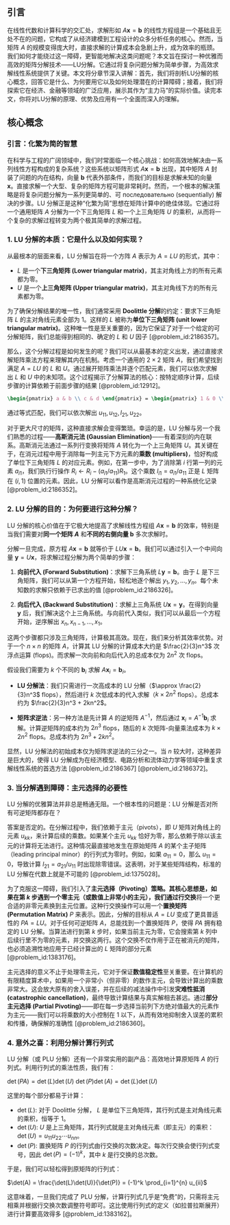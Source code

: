 ## 引言
在线性代数和计算科学的交汇处，求解形如 $A\mathbf{x} = \mathbf{b}$ 的线性方程组是一个基础且无处不在的问题，它构成了从经济建模到工程设计的众多分析任务的核心。然而，当矩阵 $A$ 的规模变得庞大时，直接求解的计算成本会急剧上升，成为效率的瓶颈。我们如何才能绕过这一障碍，更智能地解决这类问题呢？本文旨在探讨一种优雅而高效的矩阵分解技术——LU分解。它通过将复杂问题分解为简单步骤，为高效求解线性系统提供了关键。本文将分章节深入讲解：首先，我们将剖析LU分解的核心概念，回答它是什么、为何要用它以及如何处理潜在的计算障碍；接着，我们将探索它在经济、金融等领域的广泛应用，展示其作为“主力马”的实际价值。读完本文，你将对LU分解的原理、优势及应用有一个全面而深入的理解。

## 核心概念

### 引言：化繁为简的智慧

在科学与工程的广阔领域中，我们时常面临一个核心挑战：如何高效地解决由一系列线性方程构成的复杂系统？这些系统以矩阵形式 $A\mathbf{x} = \mathbf{b}$ 出现，其中矩阵 $A$ 封装了问题的内在结构，向量 $\mathbf{b}$ 代表外部条件，而我们的目标是求解未知的向量 $\mathbf{x}$。直接求解一个大型、复杂的矩阵方程可能非常耗时。然而，一个根本的解决策略是将复杂问题分解为一系列更简单的、可 последовательно (sequentially) 解决的步骤。LU 分解正是这种“化繁为简”思想在矩阵计算中的绝佳体现。它通过将一个通用矩阵 $A$ 分解为一个下三角矩阵 $L$ 和一个上三角矩阵 $U$ 的乘积，从而将一个复杂的求解过程转变为两个极其简单的求解过程。

### 1. LU 分解的本质：它是什么以及如何实现？

从最根本的层面来看，LU 分解旨在将一个方阵 $A$ 表示为 $A = LU$ 的形式，其中：

*   $L$ 是一个**下三角矩阵 (Lower triangular matrix)**，其主对角线上方的所有元素都为零。
*   $U$ 是一个**上三角矩阵 (Upper triangular matrix)**，其主对角线下方的所有元素都为零。

为了确保分解结果的唯一性，我们通常采用 **Doolittle 分解**的约定：要求下三角矩阵 $L$ 的主对角线元素全部为 $1$。这样的 $L$ 被称为**单位下三角矩阵 (unit lower triangular matrix)**。这种唯一性是至关重要的，因为它保证了对于一个给定的可分解矩阵，我们总能得到相同的、确定的 $L$ 和 $U$ 因子 [@problem_id:2186357]。

那么，这个分解过程是如何发生的呢？我们可以从最基本的定义出发，通过直接求解矩阵乘法方程来理解其内在机制。考虑一个通用的 $2 \times 2$ 矩阵 $A$，我们希望找到满足 $A=LU$ 的 $L$ 和 $U$。通过展开矩阵乘法并逐个匹配元素，我们可以依次求解出 $L$ 和 $U$ 中的未知项。这个过程揭示了分解算法的核心：按特定顺序计算，后续步骤的计算依赖于前面步骤的结果 [@problem_id:12912]。

```latex
\begin{pmatrix} a & b \\ c & d \end{pmatrix} = \begin{pmatrix} 1 & 0 \\ l_{21} & 1 \end{pmatrix} \begin{pmatrix} u_{11} & u_{12} \\ 0 & u_{22} \end{pmatrix} = \begin{pmatrix} u_{11} & u_{12} \\ l_{21}u_{11} & l_{21}u_{12} + u_{22} \end{pmatrix}
```

通过等式匹配，我们可以依次解出 $u_{11}, u_{12}, l_{21}, u_{22}$。

对于更大尺寸的矩阵，这种直接求解会变得繁琐。幸运的是，LU 分解与另一个我们熟悉的过程——**高斯消元法 (Gaussian Elimination)**——有着深刻的内在联系。高斯消元法通过一系列行变换将矩阵 $A$ 转化为一个上三角矩阵 $U$。其关键在于，在消元过程中用于消除每一列主元下方元素的**乘数 (multipliers)**，恰好构成了单位下三角矩阵 $L$ 的对应元素。例如，在第一步中，为了消除第 $i$ 行第一列的元素 $a_{i1}$，我们执行行操作 $R_i \leftarrow R_i - (a_{i1}/a_{11})R_1$。这个乘数 $l_{i1} = a_{i1}/a_{11}$ 正是 $L$ 矩阵在 $(i,1)$ 位置的元素。因此，LU 分解可以看作是高斯消元过程的一种系统化记录 [@problem_id:2186352]。

### 2. LU 分解的目的：为何要进行这种分解？

LU 分解的核心价值在于它极大地提高了求解线性方程组 $A\mathbf{x} = \mathbf{b}$ 的效率，特别是当我们需要对**同一个矩阵 $A$** 和**不同的右侧向量 $\mathbf{b}$** 多次求解时。

分解一旦完成，原方程 $A\mathbf{x} = \mathbf{b}$ 就等价于 $LU\mathbf{x} = \mathbf{b}$。我们可以通过引入一个中间向量 $\mathbf{y} = U\mathbf{x}$，将求解过程分解为两个简单的步骤：

1.  **向前代入 (Forward Substitution)**：求解下三角系统 $L\mathbf{y} = \mathbf{b}$。由于 $L$ 是下三角矩阵，我们可以从第一个方程开始，轻松地逐个解出 $y_1, y_2, \dots, y_n$。每个未知数的求解只依赖于已求出的值 [@problem_id:2186326]。

2.  **向后代入 (Backward Substitution)**：求解上三角系统 $U\mathbf{x} = \mathbf{y}$。在得到向量 $\mathbf{y}$ 后，我们解决这个上三角系统。与向前代入类似，我们可以从最后一个方程开始，逆序解出 $x_n, x_{n-1}, \dots, x_1$。

这两个步骤都只涉及三角矩阵，计算极其高效。现在，我们来分析其效率优势。对于一个 $n \times n$ 的矩阵 $A$，计算其 LU 分解的计算成本大约是 $\frac{2}{3}n^3$ 次浮点运算 (flops)。而求解一次向前和向后代入的总成本仅为 $2n^2$ 次 flops。

假设我们需要为 $k$ 个不同的 $\mathbf{b}_i$ 求解 $A\mathbf{x}_i = \mathbf{b}_i$。

*   **LU 分解法**：我们只需进行一次高成本的 LU 分解（$\approx \frac{2}{3}n^3$ flops），然后进行 $k$ 次低成本的代入求解（$k \times 2n^2$ flops）。总成本约为 $\frac{2}{3}n^3 + 2kn^2$。

*   **矩阵求逆法**：另一种方法是先计算 $A$ 的逆矩阵 $A^{-1}$，然后通过 $\mathbf{x}_i = A^{-1}\mathbf{b}_i$ 求解。计算逆矩阵的成本约为 $2n^3$ flops，随后的 $k$ 次矩阵-向量乘法成本为 $k \times 2n^2$ flops。总成本约为 $2n^3 + 2kn^2$。

显然，LU 分解法的初始成本仅为矩阵求逆法的三分之一。当 $n$ 较大时，这种差异是巨大的，使得 LU 分解成为在经济模型、电路分析和流体动力学等领域中重复求解线性系统的首选方法 [@problem_id:2186367] [@problem_id:2186372]。

### 3. 当分解遇到障碍：主元选择的必要性

LU 分解的优雅算法并非总是畅通无阻。一个根本性的问题是：LU 分解是否对所有可逆矩阵都存在？

答案是否定的。在分解过程中，我们依赖于主元（pivots），即 $U$ 矩阵对角线上的元素 $u_{kk}$，来计算后续的乘数。如果某个主元 $u_{kk}$ 恰好为零，那么依赖于除以该主元的计算将无法进行。这种情况最直接地发生在原始矩阵 $A$ 的某个主子矩阵（leading principal minor）的行列式为零时。例如，如果 $a_{11}=0$，那么 $u_{11}=0$，导致计算 $l_{21}=a_{21}/u_{11}$ 时出现除零错误。这表明，对于某些矩阵结构，标准的 LU 分解在代数上就是不可能的 [@problem_id:1375028]。

为了克服这一障碍，我们引入了**主元选择（Pivoting）**策略。其核心思想是，如果在第 $k$ 步遇到一个零主元（或数值上非常小的主元），我们通过**行交换**将一个更合适的非零元素换到主元位置。这种行交换操作可以用一个**置换矩阵 (Permutation Matrix)** $P$ 来表示。因此，分解的目标从 $A=LU$ 变成了更具普适性的 $PA=LU$。对于任何可逆矩阵 $A$，总能找到一个置换矩阵 $P$，使得 $PA$ 拥有稳定的 LU 分解。当算法进行到第 $k$ 步时，如果当前主元为零，它会搜索第 $k$ 列中后续行里不为零的元素，并交换这两行。这个交换不仅作用于正在被消元的矩阵，也必须追溯性地应用于已经计算出的 $L$ 矩阵的部分元素 [@problem_id:1383176]。

主元选择的意义不止于处理零主元，它对于保证**数值稳定性**至关重要。在计算机的有限精度算术中，如果用一个非常小（但非零）的数作主元，会导致计算出的乘数非常大。这会放大原有的舍入误差，并在后续的减法操作中引发**灾难性抵消 (catastrophic cancellation)**，最终导致计算结果与真实解相去甚远。通过**部分主元选择 (Partial Pivoting)**——即在每一步选择当前列下方绝对值最大的元素作为主元——我们可以将乘数的大小控制在 $1$ 以下，从而有效地抑制舍入误差的累积和传播，确保解的准确性 [@problem_id:2186360]。

### 4. 意外之喜：利用分解计算行列式

LU 分解（或 PLU 分解）还有一个非常实用的副产品：高效地计算原矩阵 $A$ 的行列式。利用行列式的乘法性质，我们有：

$\det(PA) = \det(L)\det(U)$
$\det(P)\det(A) = \det(L)\det(U)$

这里的每个部分都易于计算：

*   $\det(L)$: 对于 Doolittle 分解， $L$ 是单位下三角矩阵，其行列式是主对角线元素的乘积，恒等于 $1$。
*   $\det(U)$: $U$ 是上三角矩阵，其行列式就是主对角线元素（即主元）的乘积：$\det(U) = u_{11}u_{22}\cdots u_{nn}$。
*   $\det(P)$: 置换矩阵 $P$ 的行列式由行交换的次数决定。每次行交换会使行列式变号，因此 $\det(P) = (-1)^k$，其中 $k$ 是行交换的总次数。

于是，我们可以轻松得到原矩阵的行列式：

$\det(A) = \frac{\det(L)\det(U)}{\det(P)} = (-1)^k \prod_{i=1}^{n} u_{ii}$

这意味着，一旦我们完成了 PLU 分解，计算行列式几乎是“免费”的，只需将主元相乘并根据行交换次数调整符号即可。这比使用行列式的定义（如拉普拉斯展开）进行计算要高效得多 [@problem_id:1383162]。

